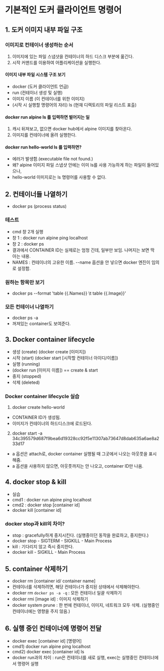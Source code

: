# 기본적인 도커 클라이언트 명령어
## 1. 도커 이미지 내부 파일 구조
### 이미지로 컨테이너 생성하는 순서
1. 이미지에 있는 파일 스냅샷을 컨테이너의 하드 디스크 부분에 옮긴다.
2. 시작 커맨드를 이용하여 어플리케이션을 실행한다.

#### 이미지 내부 파일 시스템 구조 보기
- docker (도커 클라이언트 언급)
- run (컨테이너 생성 및 실행)
- 이미지 이름 (이 컨테이너를 위한 이미지)
- (시작 시 실행할 명령어의 자리) ls (현재 디렉토리의 파일 리스트 표출)

#### docker run alpine ls 를 입력하면 벌어지는 일
1. 캐시 뒤져보고, 없으면 docker hub에서 alpine 이미지를 찾아온다.
2. 이미지를 컨테이너에 올려 실행한다.

#### docker run hello-world ls 를 입력하면?
- 에러가 발생함.(executable file not found.)
- 왜? alpine 이미지 파일 스냅샷 안에는 이미 ls를 사용 가능하게 하는 파일이 들어있으나,
- hello-world 이미지로는 ls 명령어를 사용할 수 없다.

## 2. 컨테이너들 나열하기
- docker ps (process status)
### 테스트
- cmd 창 2개 실행
- 창 1 : docker run alpine ping localhost
- 창 2 : docker ps
- 결과에서 CONTAINER ID는 실제로는 엄청 긴데, 일부만 보임. 나머지는 보면 딱 아는 내용.
- NAMES : 컨테이너의 고유한 이름. --name 옵션을 안 넣으면 docker 엔진이 임의로 설정함.

### 원하는 항목만 보기
- docker ps --format 'table {{.Names}} \t table {{.Image}}'

### 모든 컨테이너 나열하기
- docker ps -a
- 꺼져있는 container도 보여준다.

## 3. Docker container lifecycle
- 생성 (create) (docker create [이미지])
- 시작 (start) (docker start [시작할 컨테이너 아이디/이름])
- 실행 (running)
- (docker run [이미지 이름]) == create & start
- 중지 (stopped)
- 삭제 (deleted)

### Docker container lifecycle 실습
1. docker create hello-world
- CONTAINER ID가 생성됨.
- 이미지가 컨테이너의 하드디스크에 로드된다.
2. docker start -a 34c395579d687f9bea6d19328cc92f5e11307ab73647d8dab635a6ae8a233d17
- a 옵션은 attach로, docker container 실행될 때 그곳에서 나오는 아웃풋을 표시해줌.
- a 옵션을 사용하지 않으면, 아웃풋까지는 안 나오고, container ID만 나옴.


## 4. docker stop & kill
- 실습
- cmd1 : docker run alpine ping localhost
- cmd2 : docker stop [container id]
- docker kill [container id]

### docker stop과 kill의 차이?
- stop : gracefully하게 중지시킨다. (실행중이던 동작을 완료하고, 중지한다.)
- docker stop - SIGTERM - SIGKILL - Main Process
- kill : 기다리지 않고 즉시 중지한다.
- docker kill - SIGKILL - Main Process

## 5. container 삭제하기
- docker rm [container id/ container name]
- 컨테이너를 삭제하려면, 해당 컨테이너가 중지된 상태에서 삭제해야한다.
- docker rm `docker ps -a -q` : 모든 컨테이너 일괄 삭제하기
- docker rmi [image id] : 이미지 삭제하기
- docker system prune : 한 번에 컨테이너, 이미지, 네트워크 모두 삭제. (실행중인 컨테이너에는 영향을 주지 않음.)

## 6. 실행 중인 컨테이너에 명령어 전달
- docker exec [container id] [명령어]
- cmd1) docker run alpine ping localhost
- cmd2) docker exec [container id] ls
- docker run과의 차이 : run은 컨테이너를 새로 실행, exec는 실행중인 컨테이너에서 명령어 실행

